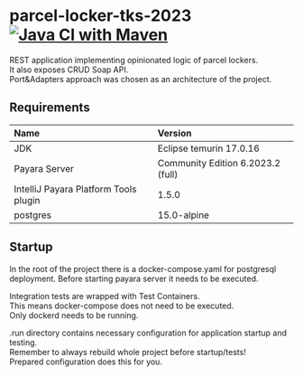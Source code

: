 # parcel-locker-tks-2023 [![Java CI with Maven](https://github.com/o-trela/parcel-locker-tks-2023/actions/workflows/maven.yml/badge.svg?branch=master)](https://github.com/o-trela/parcel-locker-tks-2023/actions/workflows/maven.yml)
REST application implementing opinionated logic of parcel lockers.\
It also exposes CRUD Soap API.\
Port&Adapters approach was chosen as an architecture of the project.

## Requirements

| Name                                  | Version                            |
| :---                                  | :---                               |
| JDK                                   | Eclipse temurin 17.0.16            |
| Payara Server                         | Community Edition 6.2023.2 (full)  |
| IntelliJ Payara Platform Tools plugin | 1.5.0                              |
| postgres                              | 15.0-alpine                        |

## Startup

In the root of the project there is a docker-compose.yaml for postgresql deployment.
Before starting payara server it needs to be executed.

Integration tests are wrapped with Test Containers.\
This means docker-compose does not need to be executed.\
Only dockerd needs to be running.

.run directory contains necessary configuration for application startup and testing.\
Remember to always rebuild whole project before startup/tests!\
Prepared configuration does this for you.
